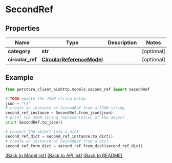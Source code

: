 # SecondRef


## Properties

Name | Type | Description | Notes
------------ | ------------- | ------------- | -------------
**category** | **str** |  | [optional] 
**circular_ref** | [**CircularReferenceModel**](CircularReferenceModel.md) |  | [optional] 

## Example

```python
from petstore_client_aiohttp.models.second_ref import SecondRef

# TODO update the JSON string below
json = "{}"
# create an instance of SecondRef from a JSON string
second_ref_instance = SecondRef.from_json(json)
# print the JSON string representation of the object
print SecondRef.to_json()

# convert the object into a dict
second_ref_dict = second_ref_instance.to_dict()
# create an instance of SecondRef from a dict
second_ref_form_dict = second_ref.from_dict(second_ref_dict)
```
[[Back to Model list]](../README.md#documentation-for-models) [[Back to API list]](../README.md#documentation-for-api-endpoints) [[Back to README]](../README.md)


